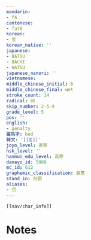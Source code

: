 ```yaml
---
mandarin:
- fá
cantonese:
- fat6
korean:
- 벌
korean_native: ''
japanese:
- BATSU
- BACHI
- HATSU
japanese_nanori: ''
vietnamese:
middle_chinese_initial: b
middle_chinese_final: ʉɐt
stroke_count: 14
radical: 网
skip_number: 2-5-9
grade_level: 5
pos: ''
english:
- penalty
羅馬字: bed
韓文: '[[벋]]'
joyo_level: 高等
hsk_level: ''
hanmun_edu_level: 高等
danayo_id: 5080
mc_id: 612
graphemic_classification: 會意
stand_in: 刑罰
aliases:
- 罚
---
```

```meta-bind-embed
[[nav/char_info]]
```

# Notes
